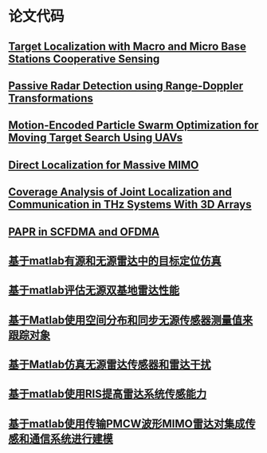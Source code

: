 # 论文代码
## [Target Localization with Macro and Micro Base Stations Cooperative Sensing](https://yangpannanren.github.io/Paper_Code/#/Target_Localization_with_Macro_and_Micro_Base_Stations_Cooperative_Sensing/)
## [Passive Radar Detection using Range-Doppler Transformations](https://yangpannanren.github.io/Paper_Code/#/Passive_Radar_Detection_using_Range-Doppler_Transformations/)
## [Motion-Encoded Particle Swarm Optimization for Moving Target Search Using UAVs](https://yangpannanren.github.io/Paper_Code/#/Motion_Encoded_Particle_Swarm_Optimization(MPSO)/)
## [Direct Localization for Massive MIMO](https://yangpannanren.github.io/Paper_Code/#/Direct_Localization_for_Massive_MIMO/)
## [Coverage Analysis of Joint Localization and Communication in THz Systems With 3D Arrays](https://yangpannanren.github.io/Paper_Code/#/Coverage_Analysis_of_Joint_Localization_and_Communication_in_THz_Systems_With_3D_Arrays/)
## [PAPR in SCFDMA and OFDMA](https://yangpannanren.github.io/Paper_Code/#/PAPR_in_SC_FDMA_and_OFDMA/)
## [基于matlab有源和无源雷达中的目标定位仿真](https://yangpannanren.github.io/Paper_Code/#/基于matlab有源和无源雷达中的目标定位仿真/)
## [基于matlab评估无源双基地雷达性能](https://yangpannanren.github.io/Paper_Code/#/基于matlab评估无源双基地雷达性能/)
## [基于Matlab使用空间分布和同步无源传感器测量值来跟踪对象](https://yangpannanren.github.io/Paper_Code/#/基于Matlab使用空间分布和同步无源传感器测量值来跟踪对象/)
## [基于Matlab仿真无源雷达传感器和雷达干扰](https://yangpannanren.github.io/Paper_Code/#/基于Matlab仿真无源雷达传感器和雷达干扰/)
## [基于matlab使用RIS提高雷达系统传感能力](https://yangpannanren.github.io/Paper_Code/#/基于matlab使用RIS提高雷达系统传感能力/)
## [基于matlab使用传输PMCW波形MIMO雷达对集成传感和通信系统进行建模](https://yangpannanren.github.io/Paper_Code/#/基于matlab使用传输PMCW波形MIMO雷达对集成传感和通信系统进行建模/)